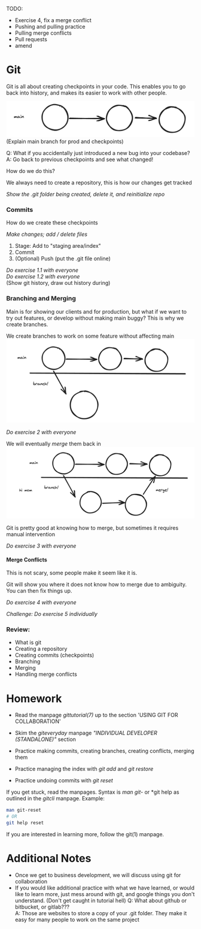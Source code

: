 TODO: 
* Exercise 4, fix a merge conflict
* Pushing and pulling practice
* Pulling merge conflicts
* Pull requests
* amend

# Git

Git is all about creating checkpoints in your code. This enables you to go back into history, and makes its easier to work with other people.

![checkpoints](static/main.png)
(Explain main branch for prod and checkpoints)

Q: What if you accidentally just introduced a new bug into your codebase?  
A: Go back to previous checkpoints and see what changed!  

How do we do this?

We always need to create a repository, this is how our changes get tracked

*Show the .git folder being created, delete it, and reinitialize repo*

### Commits

How do we create these checkpoints

*Make changes; add / delete files*
1. Stage: Add to "staging area/index"
2. Commit
3. (Optional) Push (put the .git file online)

*Do exercise 1.1 with everyone*  
*Do exercise 1.2 with everyone*  
(Show git history, draw out history during)

### Branching and Merging

Main is for showing our clients and for production, but what if we want to try out features, or develop without making main buggy? This is why we create branches.

We create branches to work on some feature without affecting main 
![branch](static/branch.png)

*Do exercise 2 with everyone*

We will eventually *merge* them back in
![merge](static/merge.png)

Git is pretty good at knowing how to merge, but sometimes it requires manual intervention

*Do exercise 3 with everyone*

#### Merge Conflicts

This is not scary, some people make it seem like it is. 

Git will show you where it does not know how to merge due to ambiguity. You can then fix things up.

*Do exercise 4 with everyone*

*Challenge: Do exercise 5 individually*



### Review:

* What is git
* Creating a repository
* Creating commits (checkpoints)
* Branching
* Merging
* Handling merge conflicts

# Homework
* Read the manpage *gittutorial(7)* up to the section 'USING GIT FOR COLLABORATION'
* Skim the *giteveryday* manpage *"INDIVIDUAL DEVELOPER (STANDALONE)"* section

* Practice making commits, creating branches, creating conflicts, merging them
* Practice managing the index with *git add* and *git restore*
* Practice undoing commits with *git reset*

If you get stuck, read the manpages. Syntax is *man git-<command>* or *git help <commmand> as outlined in the *gitcli* manpage. Example:
```bash
man git-reset
# OR 
git help reset
```

If you are interested in learning more, follow the git(1) manpage. 

# Additional Notes
* Once we get to business development, we will discuss using git for collaboration
* If you would like additional practice with what we have learned, or would like to learn more, just mess around with git, and google things you don't understand. (Don't get caught in tutorial hell)
Q: What about github or bitbucket, or gitlab???  
A: Those are websites to store a copy of your .git folder. They make it easy for many people to work on the same project